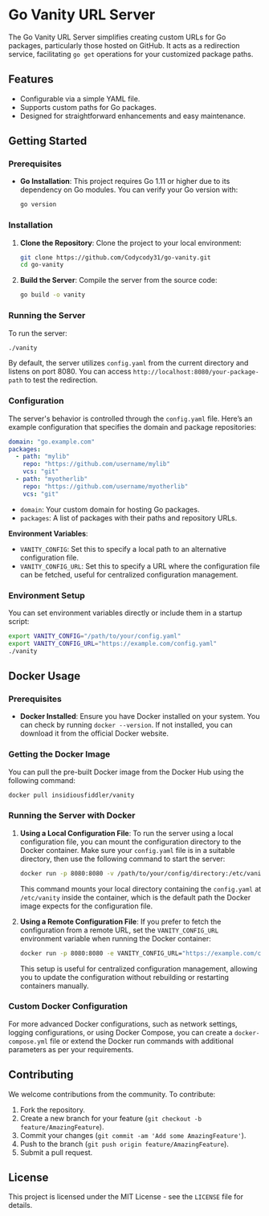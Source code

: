 # Go Vanity URL Server

The Go Vanity URL Server simplifies creating custom URLs for Go packages, particularly those hosted on GitHub. It acts as a redirection service, facilitating `go get` operations for your customized package paths.

## Features

- Configurable via a simple YAML file.
- Supports custom paths for Go packages.
- Designed for straightforward enhancements and easy maintenance.

## Getting Started

### Prerequisites

- **Go Installation**: This project requires Go 1.11 or higher due to its dependency on Go modules. You can verify your Go version with:

  ```bash
  go version
  ```

### Installation

1. **Clone the Repository**:
   Clone the project to your local environment:

   ```bash
   git clone https://github.com/Codycody31/go-vanity.git
   cd go-vanity
   ```

2. **Build the Server**:
   Compile the server from the source code:

   ```bash
   go build -o vanity
   ```

### Running the Server

To run the server:

```bash
./vanity
```

By default, the server utilizes `config.yaml` from the current directory and listens on port 8080. You can access `http://localhost:8080/your-package-path` to test the redirection.

### Configuration

The server's behavior is controlled through the `config.yaml` file. Here’s an example configuration that specifies the domain and package repositories:

```yaml
domain: "go.example.com"
packages:
  - path: "mylib"
    repo: "https://github.com/username/mylib"
    vcs: "git"
  - path: "myotherlib"
    repo: "https://github.com/username/myotherlib"
    vcs: "git"
```

- `domain`: Your custom domain for hosting Go packages.
- `packages`: A list of packages with their paths and repository URLs.

**Environment Variables**:

- `VANITY_CONFIG`: Set this to specify a local path to an alternative configuration file.
- `VANITY_CONFIG_URL`: Set this to specify a URL where the configuration file can be fetched, useful for centralized configuration management.

### Environment Setup

You can set environment variables directly or include them in a startup script:

```bash
export VANITY_CONFIG="/path/to/your/config.yaml"
export VANITY_CONFIG_URL="https://example.com/config.yaml"
./vanity
```

## Docker Usage

### Prerequisites

- **Docker Installed**: Ensure you have Docker installed on your system. You can check by running `docker --version`. If not installed, you can download it from the official Docker website.

### Getting the Docker Image

You can pull the pre-built Docker image from the Docker Hub using the following command:

```bash
docker pull insidiousfiddler/vanity
```

### Running the Server with Docker

1. **Using a Local Configuration File**:
   To run the server using a local configuration file, you can mount the configuration directory to the Docker container. Make sure your `config.yaml` file is in a suitable directory, then use the following command to start the server:

   ```bash
   docker run -p 8080:8080 -v /path/to/your/config/directory:/etc/vanity insidiousfiddler/vanity
   ```

   This command mounts your local directory containing the `config.yaml` at `/etc/vanity` inside the container, which is the default path the Docker image expects for the configuration file.

2. **Using a Remote Configuration File**:
   If you prefer to fetch the configuration from a remote URL, set the `VANITY_CONFIG_URL` environment variable when running the Docker container:

   ```bash
   docker run -p 8080:8080 -e VANITY_CONFIG_URL="https://example.com/config.yaml" insidiousfiddler/vanity
   ```

   This setup is useful for centralized configuration management, allowing you to update the configuration without rebuilding or restarting containers manually.

### Custom Docker Configuration

For more advanced Docker configurations, such as network settings, logging configurations, or using Docker Compose, you can create a `docker-compose.yml` file or extend the Docker run commands with additional parameters as per your requirements.

## Contributing

We welcome contributions from the community. To contribute:

1. Fork the repository.
2. Create a new branch for your feature (`git checkout -b feature/AmazingFeature`).
3. Commit your changes (`git commit -am 'Add some AmazingFeature'`).
4. Push to the branch (`git push origin feature/AmazingFeature`).
5. Submit a pull request.

## License

This project is licensed under the MIT License - see the `LICENSE` file for details.
